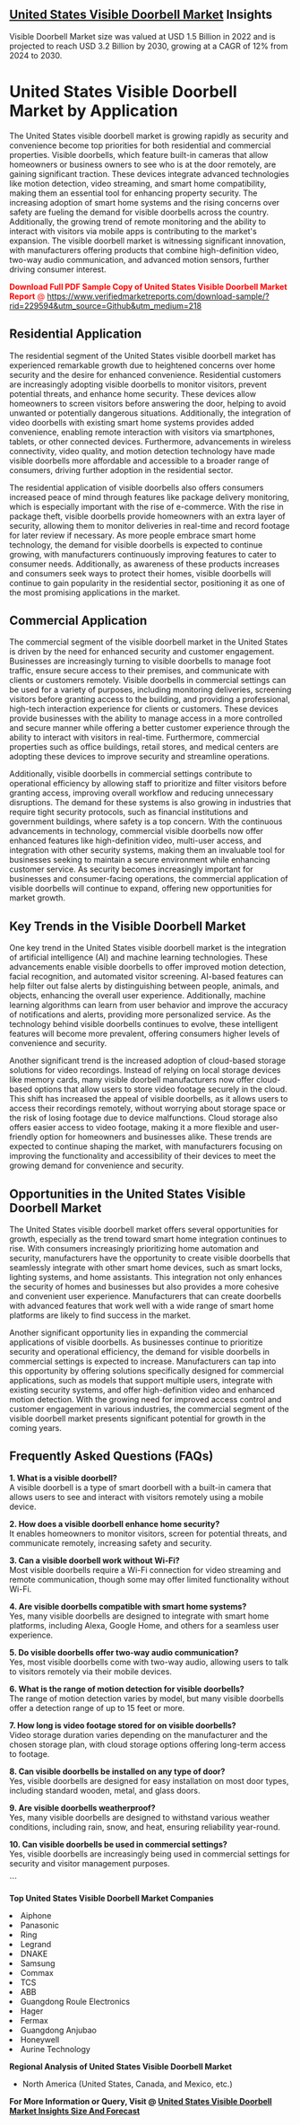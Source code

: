 <h2><a href="https://www.verifiedmarketreports.com/download-sample/?rid=229594&amp;utm_source=Github&amp;utm_medium=218" target="_blank">United States Visible Doorbell Market</a> Insights</h2><p>Visible Doorbell Market size was valued at USD 1.5 Billion in 2022 and is projected to reach USD 3.2 Billion by 2030, growing at a CAGR of 12% from 2024 to 2030.</p><p> <h1>United States Visible Doorbell Market by Application</h1> <p>The United States visible doorbell market is growing rapidly as security and convenience become top priorities for both residential and commercial properties. Visible doorbells, which feature built-in cameras that allow homeowners or business owners to see who is at the door remotely, are gaining significant traction. These devices integrate advanced technologies like motion detection, video streaming, and smart home compatibility, making them an essential tool for enhancing property security. The increasing adoption of smart home systems and the rising concerns over safety are fueling the demand for visible doorbells across the country. Additionally, the growing trend of remote monitoring and the ability to interact with visitors via mobile apps is contributing to the market's expansion. The visible doorbell market is witnessing significant innovation, with manufacturers offering products that combine high-definition video, two-way audio communication, and advanced motion sensors, further driving consumer interest. <p><span class=""><span style="color: #ff0000;"><strong>Download Full PDF Sample Copy of United States Visible Doorbell Market Report</strong> @ </span><a href="https://www.verifiedmarketreports.com/download-sample/?rid=229594&amp;utm_source=Github&amp;utm_medium=218" target="_blank">https://www.verifiedmarketreports.com/download-sample/?rid=229594&amp;utm_source=Github&amp;utm_medium=218</a></span></p></p> <h2>Residential Application</h2> <p>The residential segment of the United States visible doorbell market has experienced remarkable growth due to heightened concerns over home security and the desire for enhanced convenience. Residential customers are increasingly adopting visible doorbells to monitor visitors, prevent potential threats, and enhance home security. These devices allow homeowners to screen visitors before answering the door, helping to avoid unwanted or potentially dangerous situations. Additionally, the integration of video doorbells with existing smart home systems provides added convenience, enabling remote interaction with visitors via smartphones, tablets, or other connected devices. Furthermore, advancements in wireless connectivity, video quality, and motion detection technology have made visible doorbells more affordable and accessible to a broader range of consumers, driving further adoption in the residential sector. <p>The residential application of visible doorbells also offers consumers increased peace of mind through features like package delivery monitoring, which is especially important with the rise of e-commerce. With the rise in package theft, visible doorbells provide homeowners with an extra layer of security, allowing them to monitor deliveries in real-time and record footage for later review if necessary. As more people embrace smart home technology, the demand for visible doorbells is expected to continue growing, with manufacturers continuously improving features to cater to consumer needs. Additionally, as awareness of these products increases and consumers seek ways to protect their homes, visible doorbells will continue to gain popularity in the residential sector, positioning it as one of the most promising applications in the market. <h2>Commercial Application</h2> <p>The commercial segment of the visible doorbell market in the United States is driven by the need for enhanced security and customer engagement. Businesses are increasingly turning to visible doorbells to manage foot traffic, ensure secure access to their premises, and communicate with clients or customers remotely. Visible doorbells in commercial settings can be used for a variety of purposes, including monitoring deliveries, screening visitors before granting access to the building, and providing a professional, high-tech interaction experience for clients or customers. These devices provide businesses with the ability to manage access in a more controlled and secure manner while offering a better customer experience through the ability to interact with visitors in real-time. Furthermore, commercial properties such as office buildings, retail stores, and medical centers are adopting these devices to improve security and streamline operations. <p>Additionally, visible doorbells in commercial settings contribute to operational efficiency by allowing staff to prioritize and filter visitors before granting access, improving overall workflow and reducing unnecessary disruptions. The demand for these systems is also growing in industries that require tight security protocols, such as financial institutions and government buildings, where safety is a top concern. With the continuous advancements in technology, commercial visible doorbells now offer enhanced features like high-definition video, multi-user access, and integration with other security systems, making them an invaluable tool for businesses seeking to maintain a secure environment while enhancing customer service. As security becomes increasingly important for businesses and consumer-facing operations, the commercial application of visible doorbells will continue to expand, offering new opportunities for market growth. <h2>Key Trends in the Visible Doorbell Market</h2> <p>One key trend in the United States visible doorbell market is the integration of artificial intelligence (AI) and machine learning technologies. These advancements enable visible doorbells to offer improved motion detection, facial recognition, and automated visitor screening. AI-based features can help filter out false alerts by distinguishing between people, animals, and objects, enhancing the overall user experience. Additionally, machine learning algorithms can learn from user behavior and improve the accuracy of notifications and alerts, providing more personalized service. As the technology behind visible doorbells continues to evolve, these intelligent features will become more prevalent, offering consumers higher levels of convenience and security.</p> <p>Another significant trend is the increased adoption of cloud-based storage solutions for video recordings. Instead of relying on local storage devices like memory cards, many visible doorbell manufacturers now offer cloud-based options that allow users to store video footage securely in the cloud. This shift has increased the appeal of visible doorbells, as it allows users to access their recordings remotely, without worrying about storage space or the risk of losing footage due to device malfunctions. Cloud storage also offers easier access to video footage, making it a more flexible and user-friendly option for homeowners and businesses alike. These trends are expected to continue shaping the market, with manufacturers focusing on improving the functionality and accessibility of their devices to meet the growing demand for convenience and security. <h2>Opportunities in the United States Visible Doorbell Market</h2> <p>The United States visible doorbell market offers several opportunities for growth, especially as the trend toward smart home integration continues to rise. With consumers increasingly prioritizing home automation and security, manufacturers have the opportunity to create visible doorbells that seamlessly integrate with other smart home devices, such as smart locks, lighting systems, and home assistants. This integration not only enhances the security of homes and businesses but also provides a more cohesive and convenient user experience. Manufacturers that can create doorbells with advanced features that work well with a wide range of smart home platforms are likely to find success in the market.</p> <p>Another significant opportunity lies in expanding the commercial applications of visible doorbells. As businesses continue to prioritize security and operational efficiency, the demand for visible doorbells in commercial settings is expected to increase. Manufacturers can tap into this opportunity by offering solutions specifically designed for commercial applications, such as models that support multiple users, integrate with existing security systems, and offer high-definition video and enhanced motion detection. With the growing need for improved access control and customer engagement in various industries, the commercial segment of the visible doorbell market presents significant potential for growth in the coming years.</p> <h2>Frequently Asked Questions (FAQs)</h2> <p><strong>1. What is a visible doorbell?</strong><br> A visible doorbell is a type of smart doorbell with a built-in camera that allows users to see and interact with visitors remotely using a mobile device.</p> <p><strong>2. How does a visible doorbell enhance home security?</strong><br> It enables homeowners to monitor visitors, screen for potential threats, and communicate remotely, increasing safety and security.</p> <p><strong>3. Can a visible doorbell work without Wi-Fi?</strong><br> Most visible doorbells require a Wi-Fi connection for video streaming and remote communication, though some may offer limited functionality without Wi-Fi.</p> <p><strong>4. Are visible doorbells compatible with smart home systems?</strong><br> Yes, many visible doorbells are designed to integrate with smart home platforms, including Alexa, Google Home, and others for a seamless user experience.</p> <p><strong>5. Do visible doorbells offer two-way audio communication?</strong><br> Yes, most visible doorbells come with two-way audio, allowing users to talk to visitors remotely via their mobile devices.</p> <p><strong>6. What is the range of motion detection for visible doorbells?</strong><br> The range of motion detection varies by model, but many visible doorbells offer a detection range of up to 15 feet or more.</p> <p><strong>7. How long is video footage stored for on visible doorbells?</strong><br> Video storage duration varies depending on the manufacturer and the chosen storage plan, with cloud storage options offering long-term access to footage.</p> <p><strong>8. Can visible doorbells be installed on any type of door?</strong><br> Yes, visible doorbells are designed for easy installation on most door types, including standard wooden, metal, and glass doors.</p> <p><strong>9. Are visible doorbells weatherproof?</strong><br> Yes, many visible doorbells are designed to withstand various weather conditions, including rain, snow, and heat, ensuring reliability year-round.</p> <p><strong>10. Can visible doorbells be used in commercial settings?</strong><br> Yes, visible doorbells are increasingly being used in commercial settings for security and visitor management purposes.</p> ```</p><p><strong>Top United States Visible Doorbell Market Companies</strong></p><div data-test-id=""><p><li>Aiphone</li><li> Panasonic</li><li> Ring</li><li> Legrand</li><li> DNAKE</li><li> Samsung</li><li> Commax</li><li> TCS</li><li> ABB</li><li> Guangdong Roule Electronics</li><li> Hager</li><li> Fermax</li><li> Guangdong Anjubao</li><li> Honeywell</li><li> Aurine Technology</li></p><div><strong>Regional Analysis of&nbsp;United States Visible Doorbell Market</strong></div><ul><li dir="ltr"><p dir="ltr">North America&nbsp;(United States, Canada, and Mexico, etc.)</p></li></ul><p><strong>For More Information or Query, Visit @&nbsp;</strong><strong><a href="https://www.verifiedmarketreports.com/product/visible-doorbell-market/?utm_source=Github&amp;utm_medium=218" target="_blank">United States Visible Doorbell Market Insights Size And Forecast</a></strong></p></div>
